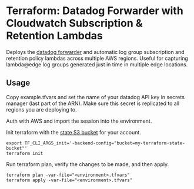 # Terraform: Datadog Forwarder with Cloudwatch Subscription & Retention Lambdas

Deploys the [datadog forwarder](https://docs.datadoghq.com/serverless/forwarder/) and automatic log group subscription and retention policy lambdas across multiple AWS regions. Useful for capturing lambda@edge log groups generated just in time in multiple edge locations.

## Usage

Copy example.tfvars and set the name of your datadog API key in secrets manager (last part of the ARN). Make sure this secret is replicated to all regions you are deploying to.

Auth with AWS and import the session into the environment.

Init terraform with the [state S3 bucket](https://www.terraform.io/docs/language/settings/backends/s3.html) for your account.

```
export TF_CLI_ARGS_init='-backend-config="bucket=my-terraform-state-bucket"'
terraform init
```

Run terraform plan, verify the changes to be made, and then apply.

```
terraform plan -var-file="<environment>.tfvars"
terraform apply -var-file="<environment>.tfvars"
```

